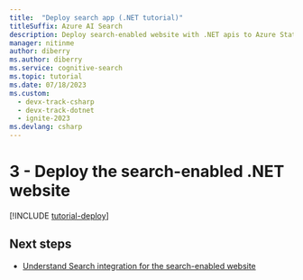 ```yaml
---
title:  "Deploy search app (.NET tutorial)"
titleSuffix: Azure AI Search
description: Deploy search-enabled website with .NET apis to Azure Static web app.
manager: nitinme
author: diberry
ms.author: diberry
ms.service: cognitive-search
ms.topic: tutorial
ms.date: 07/18/2023
ms.custom:
  - devx-track-csharp
  - devx-track-dotnet
  - ignite-2023
ms.devlang: csharp
---
```


# 3 - Deploy the search-enabled .NET website

[!INCLUDE [tutorial-deploy](includes/tutorial-add-search-website-create-app.md)]

## Next steps

* [Understand Search integration for the search-enabled website](tutorial-csharp-search-query-integration.md)
